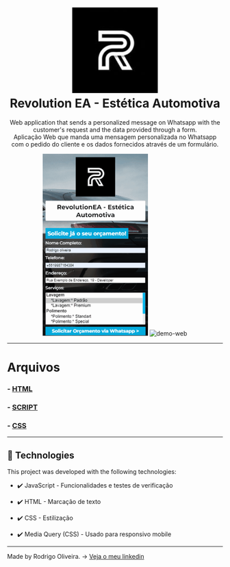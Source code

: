<h1 align="center">
<br>
  <img src="img/logo/revolutionea_logo.jpg" alt="RevolutionEA" width="200">
<br>
Revolution EA - Estética Automotiva
</h1>

<p align="center">Web application that sends a personalized message on Whatsapp with the customer's request and the data provided through a form.
<br>
Aplicação Web que manda uma mensagem personalizada no Whatsapp com o pedido do cliente e os dados fornecidos através de um formulário.
</p>

<div align="center" >
  <img src="./git/gif/RevolutionEA_mensagemWhatsapp.gif" alt="demo-web" height="425">
  <img src="./git/gif/RevolutionEA_solicitandoOrçamento1.gif" alt="demo-web" height="425">
</div>

---

# Arquivos

### - [HTML](https://github.com/1stRodrigo/revolutionea.contact/blob/main/index.html)

### - [SCRIPT](https://github.com/1stRodrigo/revolutionea.contact/tree/main/scripts)

### - [CSS](https://github.com/1stRodrigo/revolutionea.contact/tree/main/styles)

---

## 🚀 Technologies

This project was developed with the following technologies:

- ✔️ JavaScript - Funcionalidades e testes de verificação

- ✔️ HTML - Marcação de texto

- ✔️ CSS - Estilização

- ✔️ Media Query (CSS) - Usado para responsivo mobile

---

Made by Rodrigo Oliveira.
-> [Veja o meu linkedin](https://www.linkedin.com/in/rodrigo-oliveira-656270236/)
